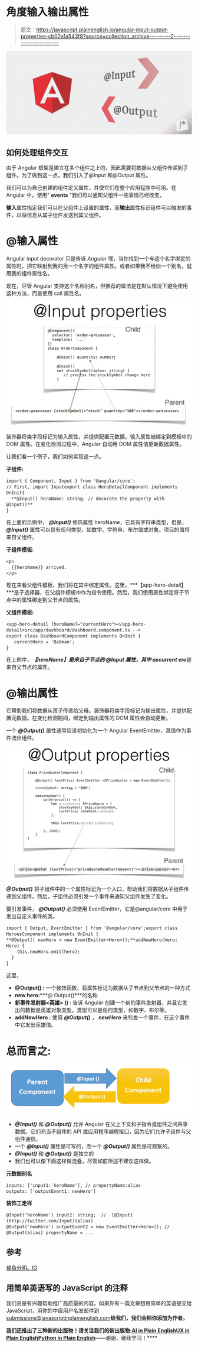 # 角度输入输出属性

> 原文：<https://javascript.plainenglish.io/angular-input-output-properties-cb02a1a543f8?source=collection_archive---------2----------------------->

![](img/10813d4155831ccd8d4e23d1aceecaa6.png)

## 如何处理组件交互

由于 Angular 框架是建立在多个组件之上的，因此需要将数据从父组件传递到子组件。为了做到这一点，我们引入了@Input 和@Output 属性。

我们可以为自己创建的组件定义属性，并使它们在整个应用程序中可用。在 Angular 中，使用" **events** "我们可以通知父组件一些事情已经改变。

**输入**属性指定我们可以在父组件上设置的属性，而**输出**属性标识组件可以触发的事件，以将信息从其子组件发送到其父组件。

# @输入属性

Angular input decorator 只是告诉 *Angular* 嘿，当你找到一个与这个名字绑定的属性时，把它映射到我的另一个名字的组件属性。或者如果我不给你一个别名，就用我的组件属性名。

现在，尽管 Angular 支持这个名称别名，但推荐的做法是在默认情况下避免使用这种方法，而是使用 call 属性名。

![](img/628f4a9d641da2fcce3c27061ee20b00.png)

装饰器将类字段标记为输入属性，并提供配置元数据。输入属性被绑定到模板中的 DOM 属性。在变化检测过程中，Angular 自动用 DOM 属性值更新数据属性。

让我们看一个例子，我们如何实现这一点。

**子组件:**

```
import { Component, Input } from '@angular/core'; 
// First, import Inputexport class HeroDetailComponent implements OnInit{
  **@Input() heroName: string; // decorate the property with @Input()**
}
```

在上面的示例中， ***@Input()*** 修饰属性 heroName，它具有字符串类型，但是， ***@Input()*** 属性可以具有任何类型，如数字、字符串、布尔值或对象。项目的值将来自父组件。

**子组件模板:**

```
<p>
  {{heroName}} arrived.
</p>
```

现在来看父组件模板，我们将在其中绑定属性。这里，***【app-hero-detail】***是子选择器，在父组件模板中作为指令使用。然后，我们使用属性绑定将子节点中的属性绑定到父节点的属性。

**父组件模板:**

```
<app-hero-detail [heroName]="currentHero"></app-hero-detail>src/app/dashboard/dashboard.component.ts --> 
export class DashboardComponent implements OnInit {
   currentHero = 'Batman';
}
```

在上例中，***【heroName】***是来自子节点的 ***@Input*** 属性，其中 as***current ero***是来自父节点的属性。

# @输出属性

它帮助我们将数据从孩子传递给父母。装饰器将类字段标记为输出属性，并提供配置元数据。在变化检测期间，绑定到输出属性的 DOM 属性会自动更新。

一个 ***@Output()*** 属性通常应该初始化为一个 Angular EventEmitter，其值作为事件流出组件。

![](img/43a9d7b71b0545d4861147efb968ed4f.png)

***@Output()*** 将子组件中的一个属性标记为一个入口，帮助我们将数据从子组件传递到父组件。然后，子组件必须引发一个事件来通知父组件发生了变化。

要引发事件， ***@Output()*** 必须使用 EventEmitter，它是@angular/core 中用于发出自定义事件的类。

```
import { Output, EventEmitter } from '@angular/core';export class HeroesComponent implements OnInit {
**@Output() newHero = new EventEmitter<Hero>();**addNewHero(hero: Hero) {
    this.newHero.emit(hero);
  }
}
```

这里，

*   **@Output() :** 一个装饰函数，将属性标记为数据从子节点到父节点的一种方式
*   **new hero:*****@ Output()***的名称
*   **新事件发射器<英雄> () :** 告诉 Angular 创建一个新的事件发射器，并且它发出的数据是英雄对象类型。类型可以是任何类型，如数字、布尔等。
*   **addNewHero :** 使用 ***@Output()*** ， ***newHero*** 来引发一个事件，在这个事件中它发出英雄值。

# 总而言之:

![](img/fe23c9107560b82e7ed02f21e5859c34.png)

*   ***@Input()*** 和 ***@Output()*** 允许 Angular 在父上下文和子指令或组件之间共享数据。它们充当子组件的 API 或应用程序编程接口，因为它们允许子组件与父组件通信。
*   一个 ***@Input()*** 属性是可写的，而一个 ***@Output()*** 属性是可观察的。
*   ***@Input()*** 和 ***@Output()*** 是独立的
*   我们也可以像下面这样做混叠，尽管如前所述不建议这样做。

**元数据别名**

```
inputs: ['input1: heroName'], // propertyName:alias
outputs: ['outputEvent1: newHero']
```

**装饰工走样**

```
@Input('heroName') input2: string;  //  [@Input](http://twitter.com/Input)(alias)
@Output('newHero') outputEvent2 = new EventEmitter<Hero>(); //  @Output(alias) propertyName = ...
```

## 参考

[棱角分明。IO](https://angular.io/guide/template-syntax#input-and-output-properties)

## 用简单英语写的 JavaScript 的注释

我们总是有兴趣帮助推广高质量的内容。如果你有一篇文章想用简单的英语提交给 JavaScript，用你的中级用户名发邮件到 submissions@javascriptinplainenglish.com[](mailto:submissions@javascriptinplainenglish.com)**给我们，我们会把你添加为作者。**

**我们还推出了三种新的出版物！请关注我们的新出版物:[**AI in Plain English**](https://medium.com/ai-in-plain-english)[**UX in Plain English**](https://medium.com/ux-in-plain-english)[**Python in Plain English**](https://medium.com/python-in-plain-english)**——谢谢，继续学习！****